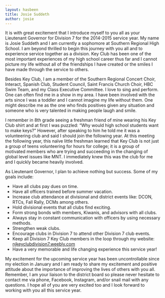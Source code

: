 ```yaml
---
layout: hasbeen
title: Josie Suddeth
author: josie
---
```

It is with great excitement that I introduce myself to you all as your Lieutenant Governor for Division 7 for the 2014-2015 service year. My name is Josie Suddeth and I am currently a sophomore at Southern Regional High School. I am beyond thrilled to begin this journey with you all and to experience service together as a division. Key Club has been one of the most important experiences of my high school career thus far and I cannot picture my life without all of the friendships I have created or the smiles I have made through the service to others.

Besides Key Club, I am a member of the Southern Regional Concert Choir, Interact, Spanish Club, Student Council, Saint Francis Church Choir, HBC Swim Team, and my Class Executive Committee. I love to sing and perform. One can often find me in a show in my area. I have been involved with the arts since I was a toddler and I cannot imagine my life without them. One might describe me as the one who finds positives given any situation and someone who is very talented in making people laugh and smile.

I remember in 8th grade seeing a freshman friend of mine wearing his Key Club shirt and at first I was puzzled: “Why would high school students want to make keys?” However, after speaking to him he told me it was a volunteering club and said I should join the following year. At this meeting the following year, this naïve little freshman learned that Key Club is not just a group of teens volunteering for hours for college; it is a group of motivated members who are trying and succeeding in the changing of global level issues like MNT. I immediately knew this was the club for me and I quickly became heavily involved.

As Lieutenant Governor, I plan to achieve nothing but success. Some of my goals include:

- Have all clubs pay dues on time.
- Have all officers trained before summer vacation.
- Increase club attendance at divisional and district events like: DCON, RTCs, Fall Rally, DCMs among others.
- Hold divisional events that all clubs find exciting.
- Form strong bonds with members, Kiwanis, and advisors with all clubs.
- Always stay in constant communication with officers by using necessary methods.
- Strengthen weak clubs.
- Encourage clubs in Division 7 to attend other Division 7 club events.
- Keep all Division 7 Key Club members in the loop through my website: <a href="njkeyclubdivision7.weebly.com">njkeyclubdivision7.weebly.com</a>
- Have a very memorable and life changing experience this service year!

My excitement for the upcoming service year has been uncontrollable since my election in January and I am ready to share my excitement and positive attitude about the importance of improving the lives of others with you all. Remember, I am your liaison to the district board so please never hesitate to contact me via phone, Facebook, Instagram, and/or snail mail with any questions. I hope all of you are very excited too and I look forward to working with you all this service year.
